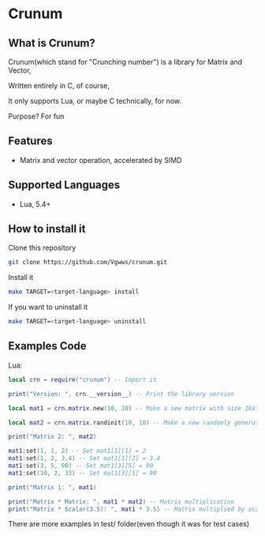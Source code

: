 # Crunum
## What is Crunum?
Crunum(which stand for "Crunching number") is a library for Matrix and Vector,

Written entirely in C, of course,

It only supports Lua, or maybe C technically, for now.

Purpose? For fun

## Features

- Matrix and vector operation, accelerated by SIMD

## Supported Languages

- Lua, 5.4+

## How to install it
Clone this repository
```bash
git clone https://github.com/Vgwws/crunum.git
```
Install it
```bash
make TARGET=<target-language> install
```
If you want to uninstall it
```bash
make TARGET=<target-language> uninstall
```

## Examples Code

Lua:

```lua
local crn = require("crunum") -- Import it

print("Version: ", crn.__version__) -- Print the library version

local mat1 = crn.matrix.new(10, 10) -- Make a new matrix with size 10x10

local mat2 = crn.matrix.randinit(10, 10) -- Make a new randomly generated matrix with size 10x10

print("Matrix 2: ", mat2)

mat1:set(1, 1, 2) -- Set mat1[1][1] = 2
mat1:set(1, 2, 3.4) -- Set mat1[1][2] = 3.4
mat1:set(3, 5, 90) -- Set mat1[3][5] = 90
mat1:set(10, 2, 33) -- Set mat1[3][5] = 90

print("Matrix 1: ", mat1)

print("Matrix * Matrix: ", mat1 * mat2) -- Matrix multiplication
print("Matrix * Scalar(3.5): ", mat1 * 3.5) -- Matrix multiplied by scalar
```

There are more examples in test/ folder(even though it was for test cases)
